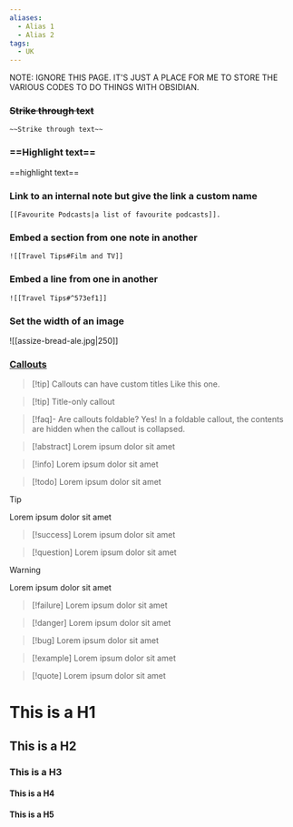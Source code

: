```yaml
---
aliases:
  - Alias 1
  - Alias 2
tags:
  - UK
---
```


NOTE: IGNORE THIS PAGE. IT'S JUST A PLACE FOR ME TO STORE THE VARIOUS CODES TO DO THINGS WITH OBSIDIAN.

### ~~Strike through text~~
`~~Strike through text~~`

### ==Highlight text==
==highlight text==

### Link to an internal note but give the link a custom name
`[[Favourite Podcasts|a list of favourite podcasts]].`

### Embed a section from one note in another
`![[Travel Tips#Film and TV]]`

### Embed a line from one in another
`![[Travel Tips#^573ef1]]`

### Set the width of an image
![[assize-bread-ale.jpg|250]]

### [Callouts](https://help.obsidian.md/Editing+and+formatting/Callouts)

> [!tip] Callouts can have custom titles
> Like this one.

> [!tip] Title-only callout

> [!faq]- Are callouts foldable?
> Yes! In a foldable callout, the contents are hidden when the callout is collapsed.

> [!abstract]
> Lorem ipsum dolor sit amet

> [!info]
> Lorem ipsum dolor sit amet

> [!todo]
> Lorem ipsum dolor sit amet

> [!tip]
> Lorem ipsum dolor sit amet

> [!success]
> Lorem ipsum dolor sit amet

> [!question]
> Lorem ipsum dolor sit amet

> [!warning]
> Lorem ipsum dolor sit amet

> [!failure]
> Lorem ipsum dolor sit amet

> [!danger]
> Lorem ipsum dolor sit amet

> [!bug]
> Lorem ipsum dolor sit amet

> [!example]
> Lorem ipsum dolor sit amet

> [!quote]
> Lorem ipsum dolor sit amet


# This is a H1

## This is a H2

### This is a H3

#### This is a H4

#### This is a H5